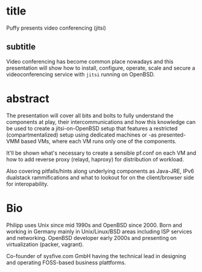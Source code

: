 # title
Puffy presents video conferencing (jitsi)

## subtitle
Video conferencing has become common place nowadays and this presentation will show how
to install, configure, operate, scale and secure a videoconferencing service with
`jitsi` running on OpenBSD.

# abstract
The presentation will cover all bits and bolts to fully understand the components
at play, their intercommunications and how this knowledge can be used to create
a jitsi-on-OpenBSD setup that features a restricted (compartmentalized) setup using
dedicated machines or -as presented- VMM based VMs, where each VM runs only one of the
components.

It'll be shown what's necessary to create a sensible pf.conf on each VM and how to
add reverse proxy (relayd, haproxy) for distribution of workload.

Also covering pitfalls/hints along underlying components as Java-JRE, IPv6 dualstack
rammifications and what to lookout for on the client/browser side for interopability.

# Bio
Philipp uses Unix since mid 1990s and OpenBSD since 2000. Born and working in
Germany mainly in Unix/Linux/BSD areas including ISP services and networking.
OpenBSD developer early 2000s and presenting on virtualization (packer, vagrant).

Co-founder of sysfive.com GmbH having the technical lead in designing and
operating FOSS-based business plattforms.
